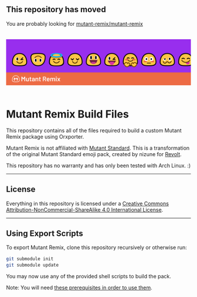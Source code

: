 ## This repository has moved

You are probably looking for [mutant-remix/mutant-remix](https://github.com/mutant-remix/mutant-remix)

<a href="https://mutant.revolt.chat">
    <img src="assets/banner.png" style="margin: 20px 0"></img>
</a>

# Mutant Remix Build Files

This repository contains all of the files required to build a custom Mutant Remix package using Orxporter.

Mutant Remix is not affiliated with [Mutant Standard](https://mutant.tech/). This is a transformation of the original Mutant Standard emoji pack, created by nizune for [Revolt](https://revolt.chat/).

This repository has no warranty and has only been tested with Arch Linux. :)

-----

## License

Everything in this repository is licensed under a [Creative Commons Attribution-NonCommercial-ShareAlike 4.0 International License](https://creativecommons.org/licenses/by-nc-sa/4.0/).

-----

## Using Export Scripts

To export Mutant Remix, clone this repository recursively or otherwise run:

```bash
git submodule init
git submodule update
```

You may now use any of the provided shell scripts to build the pack.

Note: You will need [these prerequisites in order to use them](https://gitlab.insrt.uk/revolt/mutant-remix/orxporter#prerequisites).
